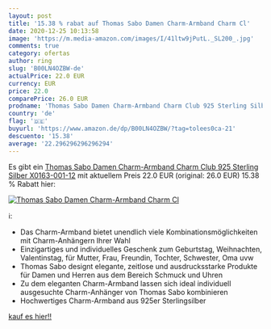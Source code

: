 ```yaml
---
layout: post
title: '15.38 % rabat auf Thomas Sabo Damen Charm-Armband Charm Cl'
date: 2020-12-25 10:13:58
image: 'https://m.media-amazon.com/images/I/41ltw9jPutL._SL200_.jpg'
comments: true
category: ofertas
author: ring
slug: 'B00LN4OZBW-de'
actualPrice: 22.0 EUR
currency: EUR
price: 22.0
comparePrice: 26.0 EUR
prodname: 'Thomas Sabo Damen Charm-Armband Charm Club 925 Sterling Silber X0163-001-12'
country: 'de'
flag: '🇩🇪'
buyurl: 'https://www.amazon.de/dp/B00LN4OZBW/?tag=tolees0ca-21'
descuento: '15.38'
average: '22.296296296296294'
---
```


Es gibt ein [Thomas Sabo Damen Charm-Armband Charm Club 925 Sterling Silber X0163-001-12](https://www.amazon.de/dp/B00LN4OZBW/?tag=tolees0ca-21) mit aktuellem Preis 22.0 EUR (original: 26.0 EUR) 15.38 % Rabatt hier:

[![Thomas Sabo Damen Charm-Armband Charm Cl](https://m.media-amazon.com/images/I/41ltw9jPutL._SL200_.jpg)](https://www.amazon.de/dp/B00LN4OZBW/?tag=tolees0ca-21)

ℹ️:

- Das Charm-Armband bietet unendlich viele Kombinationsmöglichkeiten mit Charm-Anhängern Ihrer Wahl
- Einzigartiges und individuelles Geschenk zum Geburtstag, Weihnachten, Valentinstag, für Mutter, Frau, Freundin, Tochter, Schwester, Oma uvw
- Thomas Sabo designt elegante, zeitlose und ausdrucksstarke Produkte für Damen und Herren aus dem Bereich Schmuck und Uhren
- Zu dem eleganten Charm-Armband lassen sich ideal individuell ausgesuchte Charm-Anhänger von Thomas Sabo kombinieren
- Hochwertiges Charm-Armband aus 925er Sterlingsilber

[kauf es hier!!](https://www.amazon.de/dp/B00LN4OZBW/?tag=tolees0ca-21)
